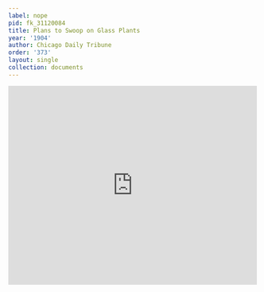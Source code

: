 ```yaml
---
label: nope
pid: fk_31120084
title: Plans to Swoop on Glass Plants
year: '1904'
author: Chicago Daily Tribune
order: '373'
layout: single
collection: documents
---
```

<iframe src="https://northwestern.app.box.com/embed/s/gzo9qlxn7vo5obh4cobcupqcyst52jav?sortColumn=date&view=list" width="500" height="400" frameborder="0" allowfullscreen webkitallowfullscreen msallowfullscreen></iframe>
